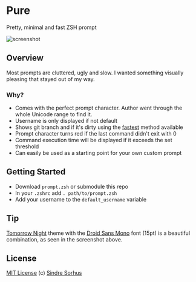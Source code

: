# Pure

Pretty, minimal and fast ZSH prompt

![screenshot](https://raw.github.com/sindresorhus/pure/master/screenshot.png)


## Overview

Most prompts are cluttered, ugly and slow. I wanted something visually pleasing that stayed out of my way.

### Why?

- Comes with the perfect prompt character. Author went through the whole Unicode range to find it.
- Username is only displayed if not default
- Shows git branch and if it's dirty using the [fastest](https://gist.github.com/3898739) method available
- Prompt character turns red if the last command didn't exit with 0
- Command execution time will be displayed if it exceeds the set threshold
- Can easily be used as a starting point for your own custom prompt


## Getting Started

- Download `prompt.zsh` or submodule this repo
- In your `.zshrc` add `. path/to/prompt.zsh`
- Add your username to the `default_username` variable


## Tip

[Tomorrow Night](https://github.com/chriskempson/tomorrow-theme) theme with the [Droid Sans Mono](http://www.google.com/webfonts/specimen/Droid+Sans+Mono) font (15pt) is a beautiful combination, as seen in the screenshot above.


## License

[MIT License](http://en.wikipedia.org/wiki/MIT_License)
(c) [Sindre Sorhus](http://sindresorhus.com)
